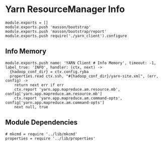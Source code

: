 
# Yarn ResourceManager Info

    module.exports = []
    module.exports.push 'masson/bootstrap'
    module.exports.push 'masson/bootstrap/report'
    module.exports.push require('./yarn_client').configure

## Info Memory

    module.exports.push name: 'YARN Client # Info Memory', timeout: -1, label_true: 'INFO', handler: (ctx, next) ->
      {hadoop_conf_dir} = ctx.config.ryba
      properties.read ctx.ssh, "#{hadoop_conf_dir}/yarn-site.xml", (err, config) ->
        return next err if err
        ctx.report 'yarn.app.mapreduce.am.resource.mb', config['yarn.app.mapreduce.am.resource.mb']
        ctx.report 'yarn.app.mapreduce.am.command-opts', config['yarn.app.mapreduce.am.command-opts']
        next null, true

## Module Dependencies

    # mkcmd = require '../lib/mkcmd'
    properties = require '../lib/properties'



